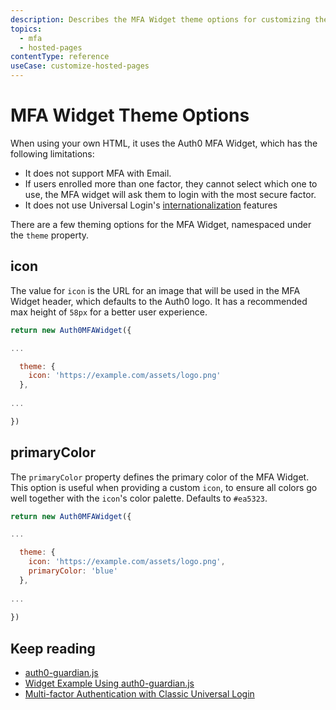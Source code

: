 ```yaml
---
description: Describes the MFA Widget theme options for customizing the theme properties of the MFA pages. 
topics:
  - mfa
  - hosted-pages
contentType: reference
useCase: customize-hosted-pages
---
```

# MFA Widget Theme Options

When using your own HTML, it uses the Auth0 MFA Widget, which has the following limitations:
- It does not support MFA with Email.
- If users enrolled more than one factor, they cannot select which one to use, the MFA widget will ask them to login with the most secure factor.
- It does not use Universal Login's [internationalization](/universal-login/i18n) features

There are a few theming options for the MFA Widget, namespaced under the `theme` property.

## icon

The value for `icon` is the URL for an image that will be used in the MFA Widget header, which defaults to the Auth0 logo. It has a recommended max height of `58px` for a better user experience.

```js
return new Auth0MFAWidget({

...

  theme: {
    icon: 'https://example.com/assets/logo.png'
  },
  
...

})
```

## primaryColor

The `primaryColor` property defines the primary color of the MFA Widget. This option is useful when providing a custom `icon`, to ensure all colors go well together with the `icon`'s color palette. Defaults to `#ea5323`.

```js
return new Auth0MFAWidget({

...

  theme: {
    icon: 'https://example.com/assets/logo.png',
    primaryColor: 'blue'
  },
  
...  
  
})
```

## Keep reading

* [auth0-guardian.js](https://github.com/auth0/auth0-guardian.js)
* [Widget Example Using auth0-guardian.js](https://github.com/auth0/auth0-guardian.js/tree/master/example)
* [Multi-factor Authentication with Classic Universal Login](/universal-login/multifactor-authentication)
